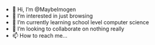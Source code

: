 - 👋 Hi, I’m @MaybeImogen
- 👀 I’m interested in just browsing
- 🌱 I’m currently learning school level computer science
- 💞️ I’m looking to collaborate on nothing really
- 📫 How to reach me...

<!---
MaybeImogen/MaybeImogen is a ✨ special ✨ repository because its `README.md` (this file) appears on your GitHub profile.
You can click the Preview link to take a look at your changes.
--->
